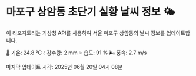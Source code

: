 
# 마포구 상암동 초단기 실황 날씨 정보 🌤️

이 리포지토리는 기상청 API를 사용하여 서울 마포구 상암동의 날씨 정보를 업데이트합니다. 

🌡️ 기온: 24.8 ℃
💧 강수량: 2 mm
💦 습도: 91 %
🌬️ 풍속: 2.7 m/s

마지막 업데이트 시각: 2025년 06월 20일 04시 08분    
